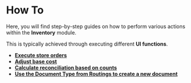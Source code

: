 # How To

Here, you will find step-by-step guides on how to perform various actions within the **Inventory** module.

This is typically achieved through executing different **UI functions**.

* **[Execute store orders](https://docs.erp.net/tech/modules/logistics/inventory/execute-store-orders-function/index.html)**
* **[Adjust base cost](https://docs.erp.net/tech/modules/logistics/inventory/adjust-base-cost.html)**
* **[Calculate reconciliation based on counts](reconciliation-based-counts.md)**
* **[Use the Document Type from Routings to create a new document](document-type-routings.md)**
